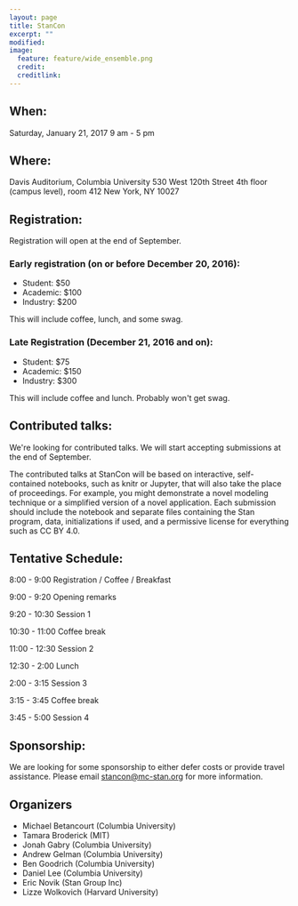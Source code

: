 ```yaml
---
layout: page
title: StanCon
excerpt: ""
modified:
image:
  feature: feature/wide_ensemble.png
  credit:
  creditlink:
---
```



## When:

Saturday, January 21, 2017
9 am - 5 pm

## Where:

Davis Auditorium, Columbia University
530 West 120th Street
4th floor (campus level), room 412
New York, NY 10027

## Registration:

Registration will open at the end of September.

### Early registration (on or before December 20, 2016):

- Student: $50
- Academic: $100
- Industry: $200

This will include coffee, lunch, and some swag.

### Late Registration (December 21, 2016 and on):

- Student: $75
- Academic: $150
- Industry: $300

This will include coffee and lunch. Probably won't get swag.

## Contributed talks:

We're looking for contributed talks. We will start accepting submissions at the end of September.

The contributed talks at StanCon will be based on interactive, self-contained notebooks, such as knitr or Jupyter, that will also take the place of proceedings.  For example, you might demonstrate a novel modeling technique or a simplified version of a novel application. Each submission should include the notebook and separate files containing the Stan program, data, initializations if used, and a permissive license for everything such as CC BY 4.0.

## Tentative Schedule:

8:00 - 9:00 Registration / Coffee / Breakfast

9:00 - 9:20 Opening remarks

9:20 - 10:30 Session 1

10:30 - 11:00 Coffee break

11:00 - 12:30 Session 2

12:30 - 2:00 Lunch

2:00 - 3:15 Session 3

3:15 - 3:45 Coffee break

3:45 - 5:00 Session 4

## Sponsorship:

We are looking for some sponsorship to either defer costs or provide travel assistance. Please email stancon@mc-stan.org for more information.


## Organizers

- Michael Betancourt (Columbia University)
- Tamara Broderick (MIT)
- Jonah Gabry (Columbia University)
- Andrew Gelman (Columbia University)
- Ben Goodrich (Columbia University)
- Daniel Lee (Columbia University)
- Eric Novik (Stan Group Inc)
- Lizze Wolkovich (Harvard University)
